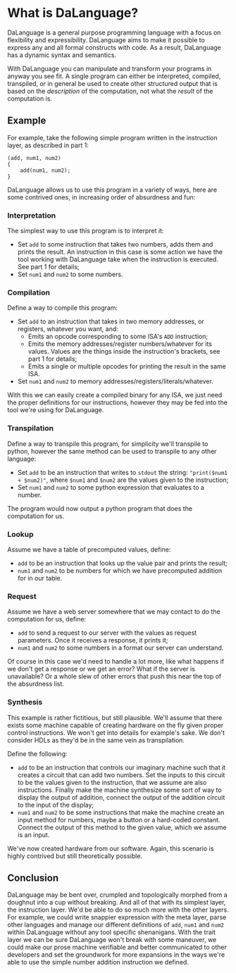 # What is DaLanguage?

DaLanguage is a general purpose programming language with a focus on flexibility
and expressibility. DaLanguage aims to make it possible to express any and all
formal constructs with code. As a result, DaLanguage has a dynamic syntax and
semantics.

With DaLanguage you can manipulate and transform your programs in anyway you
see fit. A single program can either be interpreted, compiled, transpiled, or in
general be used to create other structured output that is based on the
*description* of the computation, not what the *result* of the computation is.

## Example

For example, take the following simple program written in the instruction layer,
as described in part 1:

```
(add, num1, num2)
{
    add(num1, num2);
}
```

DaLanguage allows us to use this program in a variety of ways, here are some
contrived ones, in increasing order of absurdness and fun:

### Interpretation

The simplest way to use this program is to interpret it:

- Set `add` to some instruction that takes two numbers, adds them and prints the
  result. An instruction in this case is some action we have the tool working
  with DaLanguage take when the instruction is executed. See part 1 for details;
- Set `num1` and `num2` to some numbers.

### Compilation

Define a way to compile this program:

- Set `add` to an instruction that takes in two memory addresses, or registers,
  whatever you want, and:
    - Emits an opcode corresponding to some ISA's `ADD` instruction;
    - Emits the memory addresses/register numbers/whatever for its values.
      Values are the things inside the instruction's brackets, see part 1 for
      details;
    - Emits a single or multiple opcodes for printing the result in the same ISA.
- Set `num1` and `num2` to memory addresses/registers/literals/whatever.

With this we can easily create a compiled binary for any ISA, we just need the
proper definitions for our instructions, however they may be fed into the tool
we're using for DaLanguage.

### Transpilation

Define a way to transpile this program, for simplicity we'll transpile to python,
however the same method can be used to transpile to any other language:

- Set `add` to be an instruction that writes to `stdout` the string:
  `"print($num1 + $num2)"`, where `$num1` and `$num2` are the values given to
  the instruction;
- Set `num1` and `num2` to some python expression that evaluates to a number.

The program would now output a python program that does the computation for us.

### Lookup

Assume we have a table of precomputed values, define:

- `add` to be an instruction that looks up the value pair and prints the
  result;
- `num1` and `num2` to be numbers for which we have precomputed addition for
  in our table.

### Request

Assume we have a web server somewhere that we may contact to do the computation
for us, define:

- `add` to send a request to our server with the values as request parameters.
  Once it receives a response, it prints it;
- `num1` and `num2` to some numbers in a format our server can understand.

Of course in this case we'd need to handle a lot more, like what happens if
we don't get a response or we get an error? What if the server is unavailable?
Or a whole slew of other errors that push this near the top of the absurdness
list.

### Synthesis

This example is rather fictitious, but still plausible. We'll assume that there
exists some machine capable of creating hardware on the fly given proper control
instructions. We won't get into details for example's sake. We don't consider
HDLs as they'd be in the same vein as transpilation.

Define the following:

- `add` to be an instruction that controls our imaginary machine such that it
  creates a circuit that can add two numbers. Set the inputs to this circuit to
  be the values given to the instruction, that we assume are also instructions.
  Finally make the machine synthesize some sort of way to display the output of
  addition, connect the output of the addition circuit to the input of the
  display;
- `num1` and `num2` to be some instructions that make the machine create an
  input method for numbers, maybe a button or a hard-coded constant. Connect the
  output of this method to the given value, which we assume is an input.

We've now created hardware from our software. Again, this scenario is highly
contrived but still theoretically possible.

## Conclusion

DaLanguage may be bent over, crumpled and topologically morphed from a doughnut
into a cup without breaking. And all of that with its simplest layer, the
instruction layer. We'd be able to do so much more with the other layers. For
example, we could write snappier expression with the meta layer, parse other
languages and manage our different definitions of `add`, `num1` and `num2`
within DaLanguage without any tool specific shenanigans. With the trait layer
we can be sure DaLanguage won't break with some maneuver, we could make our
prose machine verifiable and better communicated to other developers and set the
groundwork for more expansions in the ways we're able to use the simple number
addition instruction we defined.
